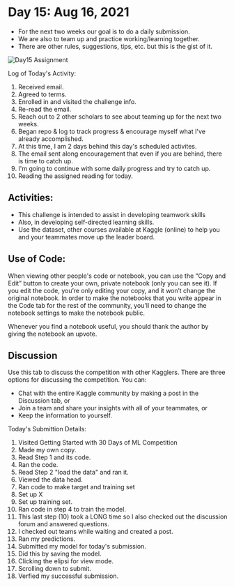 # Day 15: Aug 16, 2021 
* For the next two weeks our goal is to do a daily submission. 
* We are also to team up and practice working/learning together.  
* There are other rules, suggestions, tips, etc. but this is the gist of it.  

![Day15 Assignment](#)

Log of Today's Activity: 
1.  Received email. 
2.  Agreed to terms. 
3.  Enrolled in and visited the challenge info. 
4.  Re-read the email. 
5.  Reach out to 2 other scholars to see about teaming up for the next two weeks. 
6.  Began repo & log to track progress & encourage myself what I've already accomplished. 
7.  At this time, I am 2 days behind this day's scheduled activites.  
8.  The email sent along encouragement that even if you are behind, there is time to catch up.  
9.  I'm going to continue with some daily progress and try to catch up.  
10. Reading the assigned reading for today. 


## Activities: 
* This challenge is intended to assist in developing teamwork skills 
* Also, in developing self-directed learning skills. 
* Use the dataset, other courses available at Kaggle (online) to help you and your teammates move up the leader board. 

## Use of Code: 
When viewing other people's code or notebook, you can use the “Copy and Edit” button to create your own, private notebook (only you can see it).  If you edit the code, you’re only editing your copy, and it won’t change the original notebook.  In order to make the notebooks that you write appear in the Code tab for the rest of the community, you’ll need to change the notebook settings to make the notebook public.

Whenever you find a notebook useful, you should thank the author by giving the notebook an upvote.

## Discussion
Use this tab to discuss the competition with other Kagglers.  There are three options for discussing the competition. You can:
- Chat with the entire Kaggle community by making a post in the Discussion tab, or
- Join a team and share your insights with all of your teammates, or
- Keep the information to yourself.  


Today's Submittion Details: 
1.  Visited Getting Started with 30 Days of ML Competition 
2.  Made my own copy. 
3.  Read Step 1 and its code. 
4.  Ran the code. 
5.  Read Step 2 "load the data" and ran it. 
6.  Viewed the data head. 
7.  Ran code to make target and training set 
8.  Set up X 
9.  Set up training set. 
10. Ran code in step 4 to train the model. 
11. This last step (10) took a LONG time so I also checked out the discussion forum and answered questions. 
12.  I checked out teams while waiting and created a post. 
13. Ran my predictions. 
14. Submitted my model for today's submission. 
15. Did this by saving the model. 
16. Clicking the elipsi for view mode. 
17. Scrolling down to submit. 
18. Verfied my successful submission. 

